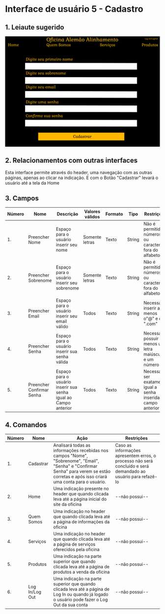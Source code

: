 # Interface de usuário 5 - Cadastro

## 1. Leiaute sugerido

![Cadastro](leiaute/CadastroUsuario.png)

## 2. Relacionamentos com outras interfaces

Esta interface permite através do header, uma navegação com as outras páginas, apenas ao clicar na indicação. E com o Botão "Cadastrar" levará o usuário até a tela da Home

## 3. Campos

| **Número** | **Nome** | **Descrição** | **Valores válidos** | **Formato** | **Tipo** | **Restrições** |
| --- | --- | --- | --- | --- | --- | --- |
|1. | Preencher Nome | Espaço para o usuário inserir seu nome | Somente letras | Texto | String | Não é permitido números ou caracteres fora do alfabeto |
|2. | Preencher Sobrenome | Espaço para o usuário inserir seu sobrenome | Somente letras | Texto | String | Não é permitido números ou caracteres fora do alfabeto |
|3. | Preencher Email | Espaço para o usuário inserir seu email válido | Todos | Texto | String | Necessário inserir ao menos o"@" e o ".com" |
|4. | Preencher Senha | Espaço para o usuário inserir sua senha válida | Todos | Texto | String | Necessário possuir ao menos uma letra maiúscula e um número |
|5. | Preencher Confirmar Senha | Espaço para o usuário inserir sua senha igual ao Campo anterior | Todos | Texto | String | Necessário ser exatamente igual a senha inserida no campo anterior |

## 4. Comandos

| **Número** | **Nome** | **Ação** | **Restrições** |
| --- | --- | --- | --- |
|1. | Cadastrar | Analisará todas as informações recebidas nos campos "Nome", "Sobrenome", "Email", "Senha" e "Confirmar Senha" para verem se estão corretas e após isso criará uma conta para o usuário.|  Caso as informações apresentem erros, o processo não será concluído e será demandado ao usuário para refazê-lo  |
|2. | Home | Uma indicação presente no header que quando clicada leva até a página inicial do site da oficina | --não possui-- |
|3. | Quem Somos | Uma indicação no header que quando clicada leva até a página de informações da oficina | --não possui-- |
|4. | Serviços | Uma indicação no header que quando clicada leva até a página de serviços oferecidos pela oficina | --não possui-- |
|5. | Produtos | Uma indicação na parte superior que quando clicada leva até a página de produtos a venda da oficina | --não possui-- |
|6. | Log In/Log Out | Uma indicação na parte superior que quando clicada leva até a página de Log In ou quando já logado o usuário pode fazer o Log Out da sua conta | --não possui-- |

